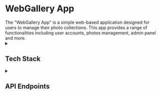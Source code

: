 <h1>WebGallery App</h1>
The "WebGallery App" is a simple web-based application designed for users to manage their photo collections. This app provides a range of functionalities including user accounts, photos management, admin panel and more.

<details>
<summary><h2>Tech Stack</h2></summary>
<p1>&#x2022 <b>Java 17:</b> Programming language used for implementing the application.</p1><br><br>
<p1>&#x2022 <b>Spring Boot:</b> Framework used for building web applications.</p1><br><br>
<p1>&#x2022 <b>PostgreSQL:</b> Database for storing photos and user information.</p1>
</details>
<details>
  <summary><h2>API Endpoints</h2></summary>
  <p1>&#x2022 <b>'POST /register':</b> Register a new user account.</p1><br><br>
  <p1>&#x2022 <b>'POST /login':</b>  Login an existing user.</p1><br><br>
  <p1>&#x2022 <b>'POST /logout':</b> Logout the currently logged-in user.</p1><br><br>
  <p1>&#x2022 <b>'POST /image/upload':</b> Upload a new image to the user's gallery.</p1><br><br>
  <p1>&#x2022 <b>'GET /image/{fileName}':</b> Retrive an image named fileName that belongs to the logged-in user.</p1><br><br>
</details>
